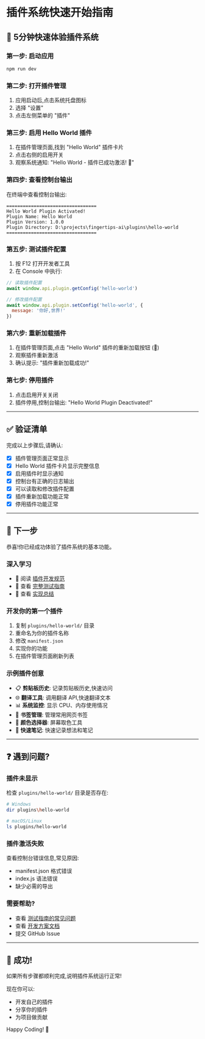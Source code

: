 # 插件系统快速开始指南

## 🚀 5分钟快速体验插件系统

### 第一步: 启动应用

```bash
npm run dev
```

### 第二步: 打开插件管理

1. 应用启动后,点击系统托盘图标
2. 选择 "设置"
3. 点击左侧菜单的 "插件"

### 第三步: 启用 Hello World 插件

1. 在插件管理页面,找到 "Hello World" 插件卡片
2. 点击右侧的启用开关
3. 观察系统通知: "Hello World - 插件已成功激活! 🎉"

### 第四步: 查看控制台输出

在终端中查看控制台输出:

```
=================================
Hello World Plugin Activated!
Plugin Name: Hello World
Plugin Version: 1.0.0
Plugin Directory: D:\projects\fingertips-ai\plugins\hello-world
=================================
```

### 第五步: 测试插件配置

1. 按 F12 打开开发者工具
2. 在 Console 中执行:

```javascript
// 读取插件配置
await window.api.plugin.getConfig('hello-world')

// 修改插件配置
await window.api.plugin.setConfig('hello-world', {
  message: '你好,世界!'
})
```

### 第六步: 重新加载插件

1. 在插件管理页面,点击 "Hello World" 插件的重新加载按钮 (🔄)
2. 观察插件重新激活
3. 确认提示: "插件重新加载成功!"

### 第七步: 停用插件

1. 点击启用开关关闭
2. 插件停用,控制台输出: "Hello World Plugin Deactivated!"

---

## ✅ 验证清单

完成以上步骤后,请确认:

- [x] 插件管理页面正常显示
- [x] Hello World 插件卡片显示完整信息
- [x] 启用插件时显示通知
- [x] 控制台有正确的日志输出
- [x] 可以读取和修改插件配置
- [x] 插件重新加载功能正常
- [x] 停用插件功能正常

---

## 🎯 下一步

恭喜!你已经成功体验了插件系统的基本功能。

### 深入学习

- 📖 阅读 [插件开发规范](./PLUGIN_SYSTEM_DEVELOPMENT_PLAN.md#插件开发规范)
- 🧪 查看 [完整测试指南](./PLUGIN_SYSTEM_TEST_GUIDE.md)
- 📝 查看 [实现总结](./PLUGIN_SYSTEM_IMPLEMENTATION_SUMMARY.md)

### 开发你的第一个插件

1. 复制 `plugins/hello-world/` 目录
2. 重命名为你的插件名称
3. 修改 `manifest.json`
4. 实现你的功能
5. 在插件管理页面刷新列表

### 示例插件创意

- 📋 **剪贴板历史**: 记录剪贴板历史,快速访问
- 🌐 **翻译工具**: 调用翻译 API,快速翻译文本
- 📊 **系统监控**: 显示 CPU、内存使用情况
- 🔖 **书签管理**: 管理常用网页书签
- 🎨 **颜色选择器**: 屏幕取色工具
- 📝 **快速笔记**: 快速记录想法和笔记

---

## ❓ 遇到问题?

### 插件未显示

检查 `plugins/hello-world/` 目录是否存在:

```bash
# Windows
dir plugins\hello-world

# macOS/Linux
ls plugins/hello-world
```

### 插件激活失败

查看控制台错误信息,常见原因:

- manifest.json 格式错误
- index.js 语法错误
- 缺少必需的导出

### 需要帮助?

- 查看 [测试指南的常见问题](./PLUGIN_SYSTEM_TEST_GUIDE.md#常见问题排查)
- 查看 [开发方案文档](./PLUGIN_SYSTEM_DEVELOPMENT_PLAN.md)
- 提交 GitHub Issue

---

## 🎉 成功!

如果所有步骤都顺利完成,说明插件系统运行正常!

现在你可以:

- 开发自己的插件
- 分享你的插件
- 为项目做贡献

Happy Coding! 🚀
